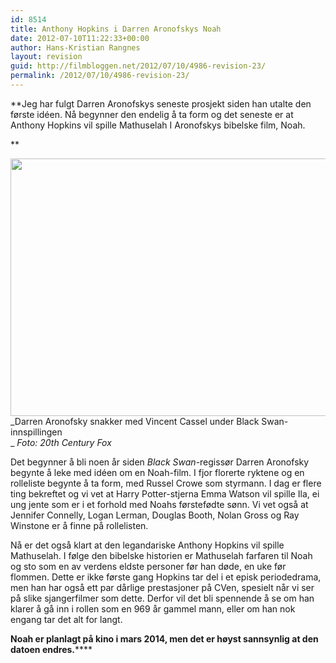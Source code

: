 ```yaml
---
id: 8514
title: Anthony Hopkins i Darren Aronofskys Noah
date: 2012-07-10T11:22:33+00:00
author: Hans-Kristian Rangnes
layout: revision
guid: http://filmbloggen.net/2012/07/10/4986-revision-23/
permalink: /2012/07/10/4986-revision-23/
---
```

**Jeg har fulgt Darren Aronofskys seneste prosjekt siden han utalte den første idéen. <!--more-->Nå begynner den endelig å ta form og det seneste er at Anthony Hopkins vil spille Mathuselah I Aronofskys bibelske film, Noah. 

<!--more-->**

<a href="http://filmbloggen.net/2012/07/10/anthony-hopkins-i-darren-aronofskys-noah/img_7757-cr2/" rel="attachment wp-att-4987"><img class="alignnone size-large wp-image-4987" src="http://filmbloggen.net/wp-content/uploads//2012/07/41-620x412.jpg" alt="" width="620" height="412" /></a>  
_Darren Aronofsky snakker med Vincent Cassel under Black Swan-innspillingen  
_ _Foto: 20th Century Fox_

Det begynner å bli noen år siden _Black Swan_-regissør Darren Aronofsky begynte å leke med idéen om en Noah-film. I fjor florerte ryktene og en rolleliste begynte å ta form, med Russel Crowe som styrmann. I dag er flere ting bekreftet og vi vet at Harry Potter-stjerna Emma Watson vil spille Ila, ei ung jente som er i et forhold med Noahs førstefødte sønn. Vi vet også at Jennifer Connelly, Logan Lerman, Douglas Booth, Nolan Gross og Ray Winstone er å finne på rollelisten.

Nå er det også klart at den legandariske Anthony Hopkins vil spille Mathuselah. I følge den bibelske historien er Mathuselah farfaren til Noah og sto som en av verdens eldste personer før han døde, en uke før flommen. Dette er ikke første gang Hopkins tar del i et episk periodedrama, men han har også ett par dårlige prestasjoner på CVen, spesielt når vi ser på slike sjangerfilmer som dette. Derfor vil det bli spennende å se om han klarer å gå inn i rollen som en 969 år gammel mann, eller om han nok engang tar det alt for langt.

**Noah er planlagt på kino i mars 2014, men det er høyst sannsynlig at den datoen endres.******